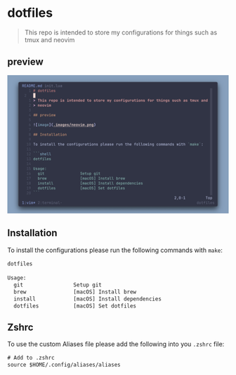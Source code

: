 # dotfiles

> This repo is intended to store my configurations for things such as tmux and
> neovim

## preview

![image](.images/neovim.png)

## Installation

To install the configurations please run the following commands with `make`:

```shell
dotfiles

Usage:
  git                Setup git
  brew               [macOS] Install brew
  install            [macOS] Install dependencies
  dotfiles           [macOS] Set dotfiles
```

## Zshrc

To use the custom Aliases file please add the following into you `.zshrc` file:

```shell
# Add to .zshrc
source $HOME/.config/aliases/aliases
```
